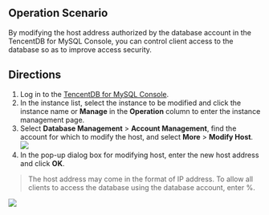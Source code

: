 ## Operation Scenario
By modifying the host address authorized by the database account in the TencentDB for MySQL Console, you can control client access to the database so as to improve access security.

## Directions
1. Log in to the [TencentDB for MySQL Console](https://console.cloud.tencent.com/cdb).
2. In the instance list, select the instance to be modified and click the instance name or **Manage** in the **Operation** column to enter the instance management page.
3. Select **Database Management** > **Account Management**, find the account for which to modify the host, and select **More** > **Modify Host**.
![](https://main.qcloudimg.com/raw/9f6a4add3bde860cde8c9565f4f0a3d5.png)
4. In the pop-up dialog box for modifying host, enter the new host address and click **OK**.
>The host address may come in the format of IP address. To allow all clients to access the database using the database account, enter %.
>
![](https://main.qcloudimg.com/raw/113ed501aa7687c9812da29e9314daeb.png)


